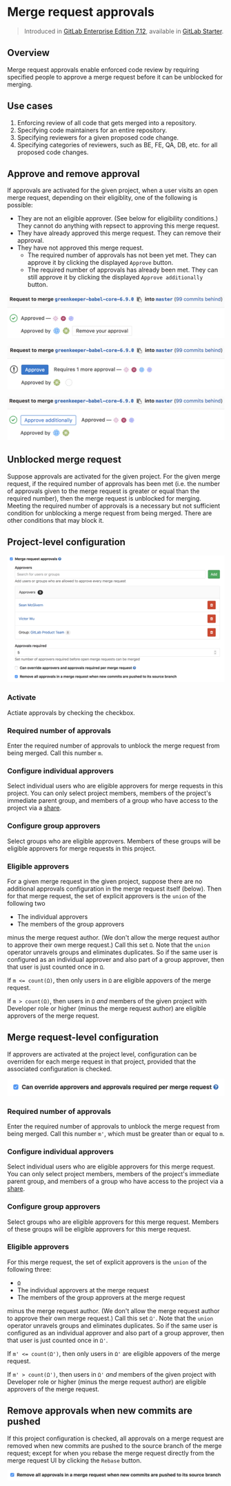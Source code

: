 # Merge request approvals

> Introduced in [GitLab Enterprise Edition 7.12](https://about.gitlab.com/2015/06/22/gitlab-7-12-released/#merge-request-approvers-ee-only), available in [GitLab Starter](https://about.gitlab.com/products/).

## Overview

Merge request approvals enable enforced code review by requiring specified people to approve a merge request before it can be unblocked for merging.

## Use cases

1. Enforcing review of all code that gets merged into a repository.
2. Specifying code maintainers for an entire repository.
3. Specifying reviewers for a given proposed code change.
4. Specifying categories of reviewers, such as BE, FE, QA, DB, etc. for all proposed code changes.

## Approve and remove approval

If approvals are activated for the given project, when a user visits an open merge request, depending on their eligiblity, one of the following is possible:

- They are not an eligible approver. (See below for eligibility conditions.) They cannot do anything with repsect to approving this merge request.
- They have already approved this merge request. They can remove their approval.
- They have not approved this merge request.
  - The required number of approvals has not been yet met. They can approve it by clicking the displayed `Approve` button.
  - The required number of approvals has already been met. They can still approve it by clicking the displayed `Approve additionally` button.

![Remove approval](img/remove_approval.png)  

![Approve](img/approve.png)

![Approve additionally](img/approve_additionally.png)

## Unblocked merge request

Suppose approvals are activated for the given project. For the given merge request, if the required number of approvals has been met (i.e. the number of approvals given to the merge request is greater or equal than the required number), then the merge request is unblocked for merging. Meeting the required number of approvals is a necessary but not sufficient condition for unblocking a merge request from being merged. There are other conditions that may block it.

## Project-level configuration

![Approvals config project](img/approvals_config_project.png)

### Activate

Actiate approvals by checking the checkbox.

### Required number of approvals

Enter the required number of approvals to unblock the merge request from being merged. Call this number `m`.

### Configure individual approvers

Select individual users who are eligible approvers for merge requests in this project. You can only select project members, members of the project's immediate parent group, and members of a group who have access to the project via a [share](../../../workflow/share_projects_with_other_groups.md).

### Configure group approvers

Select groups who are eligible approvers. Members of these groups will be eligible approvers for merge requests in this project.

### Eligible approvers

For a given merge request in the given project, suppose there are no additional approvals configuration in the merge request itself (below). Then for that merge request, the set of explicit approvers is the `union` of the following two

  - The individual approvers
  - The members of the group approvers

minus the merge request author. (We don't allow the merge request author to approve their own merge request.) Call this set `Ω`. Note that the `union` operator unravels groups and eliminates duplicates. So if the same user is configured as an individual approver and also part of a group approver, then that user is just counted once in `Ω`.

If `m <= count(Ω)`, then only users in `Ω` are eligible appovers of the merge request.

If `m > count(Ω)`, then users in `Ω` _and_ members of the given project with Developer role or higher (minus the merge request author) are eligible approvers of the merge request.

## Merge request-level configuration

If approvers are activated at the project level, configuration can be overriden for each merge request in that project, provided that the associated configuration is checked.

![Approvals can override](img/approvals_can_override.png)

### Required number of approvals

Enter the required number of approvals to unblock the merge request from being merged. Call this number `m'`, which must be greater than or equal to `m`.

### Configure individual approvers

Select individual users who are eligible approvers for this merge request. You can only select project members, members of the project's immediate parent group, and members of a group who have access to the project via a [share](../../../workflow/share_projects_with_other_groups.md).

### Configure group approvers

Select groups who are eligible approvers for this merge request. Members of these groups will be eligible approvers for this merge request.

### Eligible approvers

For this merge request, the set of explicit approvers is the `union` of the following three:

  - `Ω`
  - The individual approvers at the merge request
  - The members of the group approvers at the merge request

minus the merge request author. (We don't allow the merge request author to approve their own merge request.) Call this set `Ω'`. Note that the `union` operator unravels groups and eliminates duplicates. So if the same user is configured as an individual approver and also part of a group approver, then that user is just counted once in `Ω'`.

If `m' <= count(Ω')`, then only users in `Ω'` are eligible appovers of the merge request.

If `m' > count(Ω')`, then users in `Ω'` _and_ members of the given project with Developer role or higher (minus the merge request author) are eligible approvers of the merge request.

## Remove approvals when new commits are pushed

If this project configuration is checked, all approvals on a merge request are removed when new commits are pushed to the source branch of the merge request; except for when you rebase the merge request directly from the merge request UI by clicking the `Rebase` button.

![Approvals remove on push](img/approvals_remove_on_push.png)
